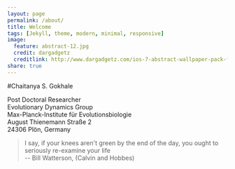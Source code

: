 ```yaml
---
layout: page
permalink: /about/
title: Welcome
tags: [Jekyll, theme, modern, minimal, responsive]
image:
  feature: abstract-12.jpg
  credit: dargadgetz
  creditlink: http://www.dargadgetz.com/ios-7-abstract-wallpaper-pack-for-iphone-5-and-ipod-touch-retina/
share: true
---
```



#Chaitanya S. Gokhale 

Post Doctoral Researcher  
Evolutionary Dynamics Group  
Max-Planck-Institute für Evolutionsbiologie  
August Thienemann Straße 2  
24306 Plön, Germany  

> I say, if your knees aren't green by the end of the day, you ought to seriously re-examine your life  
-- Bill Watterson, (Calvin and Hobbes)